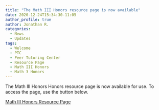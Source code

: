 ```yaml
---
title: "The Math III Honors resource page is now available"
date: 2020-12-24T15:34:30-11:05
author_profile: true
author: Jonathan R.
categories:
  - News
  - Updates
tags:
  - Welcome
  - PTC
  - Peer Tutoring Center
  - Resource Page
  - Math III Honors
  - Math 3 Honors
---
```

The Math III Honors Honors resource page is now available for use. To access the page, use the button below.

<a href="/resources/math_3_honors" class="btn btn--inverse btn--large">Math III Honors Resource Page</a>


[jekyll-docs]: https://jekyllrb.com/docs/home
[jekyll-gh]:   https://github.com/jekyll/jekyll
[jekyll-talk]: https://talk.jekyllrb.com/
